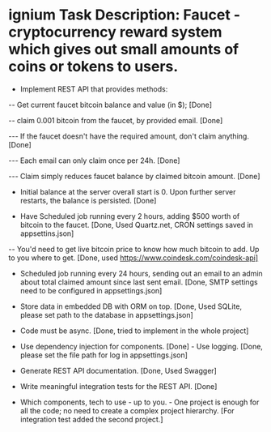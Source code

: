 # ignium Task Description: Faucet - cryptocurrency reward system which gives out small amounts of coins or tokens to users.

- Implement REST API that provides methods:

-- Get current faucet bitcoin balance and value (in $); [Done]

-- claim 0.001 bitcoin from the faucet, by provided email. [Done]

--- If the faucet doesn't have the required amount, don't claim anything. [Done]

--- Each email can only claim once per 24h. [Done]

--- Claim simply reduces faucet balance by claimed bitcoin amount. [Done]

- Initial balance at the server overall start is 0. Upon further server restarts, the balance is persisted. [Done]

- Have Scheduled job running every 2 hours, adding $500 worth of bitcoin to the faucet. [Done, Used Quartz.net, CRON settings saved in appsettins.json]

-- You'd need to get live bitcoin price to know how much bitcoin to add. Up to you where to get. [Done, used https://www.coindesk.com/coindesk-api]

- Scheduled job running every 24 hours, sending out an email to an admin about total claimed amount since last sent email. [Done, SMTP settings need to be configured in appsettings.json]

- Store data in embedded DB with ORM on top. [Done, Used SQLite, please set path to the database in appsettings.json]

- Code must be async. [Done, tried to implement in the whole project]

- Use dependency injection for components. [Done] - Use logging. [Done, please set the file path for log in appsettings.json]

- Generate REST API documentation. [Done, Used Swagger]

- Write meaningful integration tests for the REST API. [Done]

- Which components, tech to use - up to you. - One project is enough for all the code; no need to create a complex project hierarchy. [For integration test added the second project.]
